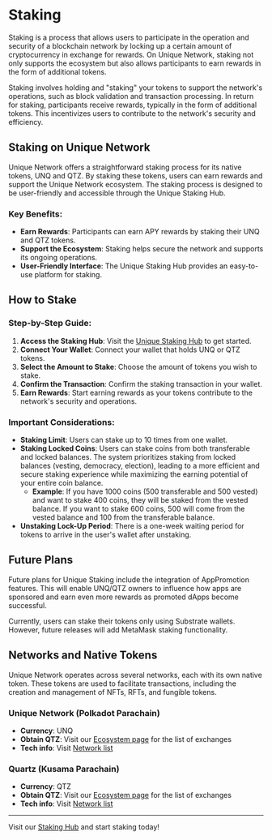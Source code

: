 # Staking

Staking is a process that allows users to participate in the operation and security of a blockchain network by locking up a certain amount of cryptocurrency in exchange for rewards. On Unique Network, staking not only supports the ecosystem but also allows participants to earn rewards in the form of additional tokens.

Staking involves holding and "staking" your tokens to support the network's operations, such as block validation and transaction processing. In return for staking, participants receive rewards, typically in the form of additional tokens. This incentivizes users to contribute to the network's security and efficiency.

## Staking on Unique Network

Unique Network offers a straightforward staking process for its native tokens, UNQ and QTZ. By staking these tokens, users can earn rewards and support the Unique Network ecosystem. The staking process is designed to be user-friendly and accessible through the Unique Staking Hub.

### Key Benefits:
- **Earn Rewards**: Participants can earn APY rewards by staking their UNQ and QTZ tokens.
- **Support the Ecosystem**: Staking helps secure the network and supports its ongoing operations.
- **User-Friendly Interface**: The Unique Staking Hub provides an easy-to-use platform for staking.

## How to Stake

### Step-by-Step Guide:
1. **Access the Staking Hub**: Visit the [Unique Staking Hub](https://unique.network/staking-hub) to get started.
2. **Connect Your Wallet**: Connect your wallet that holds UNQ or QTZ tokens.
3. **Select the Amount to Stake**: Choose the amount of tokens you wish to stake.
4. **Confirm the Transaction**: Confirm the staking transaction in your wallet.
5. **Earn Rewards**: Start earning rewards as your tokens contribute to the network's security and operations.

### Important Considerations:

- **Staking Limit**: Users can stake up to 10 times from one wallet. 
- **Staking Locked Coins**: Users can stake coins from both transferable and locked balances. The system prioritizes staking from locked balances (vesting, democracy, election), leading to a more efficient and secure staking experience while maximizing the earning potential of your entire coin balance.
    - **Example**: If you have 1000 coins (500 transferable and 500 vested) and want to stake 400 coins, they will be staked from the vested balance. If you want to stake 600 coins, 500 will come from the vested balance and 100 from the transferable balance.
- **Unstaking Lock-Up Period**: There is a one-week waiting period for tokens to arrive in the user's wallet after unstaking.

## Future Plans

Future plans for Unique Staking include the integration of AppPromotion features. This will enable UNQ/QTZ owners to influence how apps are sponsored and earn even more rewards as promoted dApps become successful.

Currently, users can stake their tokens only using Substrate wallets. However, future releases will add MetaMask staking functionality.

## Networks and Native Tokens

Unique Network operates across several networks, each with its own native token. These tokens are used to facilitate transactions, including the creation and management of NFTs, RFTs, and fungible tokens.

### Unique Network (Polkadot Parachain)

- **Currency**: UNQ 
- **Obtain QTZ**: Visit our [Ecosystem page](https://unique.network/ecosystem/#dex) for the list of exchanges
- **Tech info**: Visit [Network list](https://docs.unique.network/reference/#unique-polkadot-parachain)

### Quartz (Kusama Parachain)
- **Currency**: QTZ
- **Obtain QTZ**: Visit our [Ecosystem page](https://unique.network/ecosystem/#dex) for the list of exchanges
- **Tech info**: Visit [Network list](https://docs.unique.network/reference/#unique-polkadot-parachain)

---

Visit our [Staking Hub](https://unique.network/staking-hub) and start staking today!